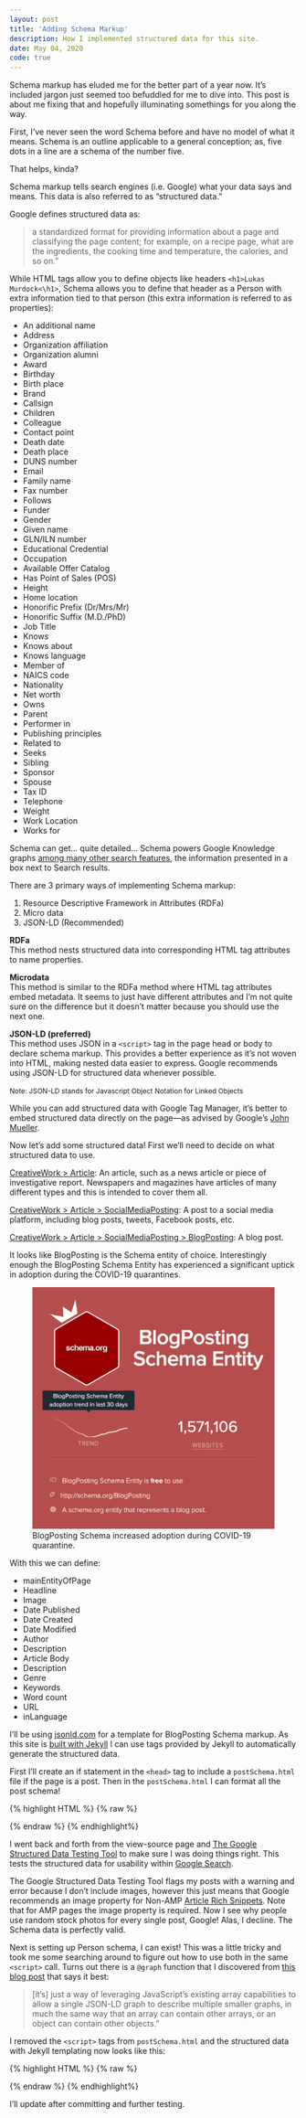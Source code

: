 ```yaml
---
layout: post
title: 'Adding Schema Markup'
description: How I implemented structured data for this site.
date: May 04, 2020
code: true
---
```


Schema markup has eluded me for the better part of a year now. It’s included jargon just seemed too befuddled for me to dive into. This post is about me fixing that and hopefully illuminating somethings for you along the way.

First, I’ve never seen the word Schema before and have no model of what it means. Schema is an outline applicable to a general conception; as, five dots in a line are a schema of the number five.

That helps, kinda?

Schema markup tells search engines (i.e. Google) what your data says and means. This data is also referred to as “structured data.”

Google defines structured data as:
> a standardized format for providing information about a page and classifying the page content; for example, on a recipe page, what are the ingredients, the cooking time and temperature, the calories, and so on.”


While HTML tags allow you to define objects like headers `<h1>Lukas Murdock<\h1>`, Schema allows you to define that header as a Person with extra information tied to that person (this extra information is referred to as properties):

* An additional name
* Address
* Organization affiliation
* Organization alumni
* Award
* Birthday
* Birth place
* Brand
* Callsign
* Children
* Colleague
* Contact point
* Death date
* Death place
* DUNS number
* Email
* Family name
* Fax number
* Follows
* Funder
* Gender
* Given name
* GLN/ILN number
* Educational Credential
* Occupation
* Available Offer Catalog
* Has Point of Sales (POS)
* Height
* Home location
* Honorific Prefix (Dr/Mrs/Mr)
* Honorific Suffix (M.D./PhD)
* Job Title
* Knows
* Knows about
* Knows language
* Member of
* NAICS code
* Nationality
* Net worth
* Owns
* Parent
* Performer in
* Publishing principles
* Related to
* Seeks
* Sibling
* Sponsor
* Spouse
* Tax ID
* Telephone
* Weight
* Work Location
* Works for

Schema can get… quite detailed… Schema powers Google Knowledge graphs [among many other search features](https://support.google.com/webmasters/answer/7358659), the information presented in a box next to Search results.


There are 3 primary ways of implementing Schema markup:
1. Resource Descriptive Framework in Attributes (RDFa)
2. Micro data
3. JSON-LD (Recommended)

**RDFa**  
This method nests structured data into corresponding HTML tag attributes to name properties.

**Microdata**  
This method is similar to the RDFa method where HTML tag attributes embed metadata. It seems to just have different attributes and I’m not quite sure on the difference but it doesn’t matter because you should use the next one.

**JSON-LD (preferred)**  
This method uses JSON in a `<script>` tag in the page head or body to declare schema markup. This provides a better experience as it’s not woven into HTML, making nested data easier to express.
<span class="full-underline" style="font-size: var(--font-small);">Google recommends using JSON-LD for structured data whenever possible.</span>  

<span style="font-size: 12px;">Note: JSON-LD stands for Javascript Object Notation for Linked Objects</span>

While you can add structured data with Google Tag Manager, it’s better to embed structured data directly on the page—as advised by Google’s [John](https://www.reddit.com/r/bigseo/comments/as8hce/does_google_read_hidden_html_content/egsip6s/) [Mueller](https://www.reddit.com/r/TechSEO/comments/aqf1u1/implementing_schema_via_gtm_vs_onsite_php/egg2467/).

Now let’s add some structured data! First we’ll need to decide on what structured data to use.

[CreativeWork > Article](https://schema.org/Article): An article, such as a news article or piece of investigative report. Newspapers and magazines have articles of many different types and this is intended to cover them all.

[CreativeWork > Article > SocialMediaPosting](https://schema.org/SocialMediaPosting): A post to a social media platform, including blog posts, tweets, Facebook posts, etc.

[CreativeWork > Article > SocialMediaPosting > BlogPosting](https://schema.org/BlogPosting): A blog post.

It looks like BlogPosting is the Schema entity of choice. Interestingly enough the BlogPosting Schema Entity has experienced a significant uptick in adoption during the COVID-19 quarantines.


<figure class="blog-figure image component image-big image-fullbleed body-copy-wide">
<img class="picture-image" src="/images/posts/schema-markup-blogposting.png" alt="">
<figcaption class="image-text">BlogPosting Schema increased adoption during COVID-19 quarantine.</figcaption>
</figure>



With this we can define:
* mainEntityOfPage
* Headline
* Image
* Date Published
* Date Created
* Date Modified
* Author
* Description
* Article Body
* Description
* Genre
* Keywords
* Word count
* URL
* inLanguage


I’ll be using [jsonld.com](https://jsonld.com/blog-post/) for a template for BlogPosting Schema markup. As this site is [built with Jekyll]({{site.baseurl}}/about-this-website/) I can use tags provided by Jekyll to automatically generate the structured data.

First I’ll create an if statement in the `<head>` tag to include  a `postSchema.html` file if the page is a post. Then in the `postSchema.html` I can format all the post schema!

{% highlight HTML %}
{% raw %}
<script type="application/ld+json">
    { "@context": "https://schema.org", 
        "@type": "BlogPosting",
        "mainEntityOfPage": {
            "@type": "WebPage",
            "@id": "https://lukasmurdock.com/writing/"
      },
        "headline": "{{ page.title }}",
        "url": "https://lukasmurdock.com/{{ page.url }}",
        "datePublished": "{{ page.date }}",
        "dateModified": "{% if page.last_modified_at %}{{page.last_modified_at}}{% else %}{{page.date}}{% endif %}",
        "image": "{% if page.image %}{{page.image}}{% endif %}",
        "author": {
            "@type": "Person",
            "name": "Lukas Murdock",
            "description": "Lukas Murdock is a human trying to do work that matters for people who care. Exploring design, development, and marketing.",
            "sameAs": [
                "https://www.linkedin.com/in/lukas-murdock/",
                "https://twitter.com/MurdockLukas",
                "https://github.com/LukasMurdock",
                "https://www.facebook.com/lukas.rex.murdock",
                "https://www.instagram.com/lukasauras.rex/",
                "https://www.youtube.com/channel/UCG8ZhvCtKlnPXkoJG2u52lw"
                ],
            "image": {
                "@type": "ImageObject",
                "url": "https://lukasmurdock.com/images/LM-portrait.jpg"
            },
            "givenName": "Lukas",
            "familyName": "Murdock",
            "publishingPrinciples": "https://lukasmurdock.com/",
            "email": {{ site.email | jsonify }}
        },
        "publisher": {
            "@type": "Organization",
            "name": "Lukas Murdock",
            "url": "https://lukasmurdock.com/",
            "logo": {
              "@type": "ImageObject",
              "width": 60,
              "height": 60,
              "url": "https://lukasmurdock.com/android-chrome-512x512.png"
            }
          },
        "description": "{{ page.description }}",
        "articleBody": {{ page.content | strip_html | jsonify }},
        {% if page.tags and page.tags !=  blank %}"keywords": {{ page.tags | join: ',' | jsonify }},{% endif %}
        "wordcount": "{{ page.content | number_of_words }}",
        "inLanguage": "en-US"
    }
</script>
{% endraw %}
{% endhighlight%}

I went back and forth from the view-source page and [The Google Structured Data Testing Tool](https://search.google.com/structured-data/testing-tool/) to make sure I was doing things right. This tests the structured data for usability within [Google Search](https://developers.google.com/search/docs/guides/search-gallery).

The Google Structured Data Testing Tool flags my posts with a warning and error because I don’t include images, however this just means that Google recommends an image property for Non-AMP [Article Rich Snippets](https://developers.google.com/search/docs/data-types/article). Note that for AMP pages the image property is required. Now I see why people use random stock photos for every single post, Google! Alas, I decline. The Schema data is perfectly valid.

Next is setting up Person schema, I can exist! This was a little tricky and took me some searching around to figure out how to use both in the same `<script>` call. Turns out there is a `@graph` function that I discovered from [this blog post]() that says it best:
> [it’s] just a way of leveraging JavaScript’s existing array capabilities to allow a single JSON-LD graph to describe multiple smaller graphs, in much the same way that an array can contain other arrays, or an object can contain other objects.”

I removed the `<script>` tags from `postSchema.html` and the structured data with Jekyll templating now looks like this:

{% highlight HTML %}
{% raw %}

<script type="application/ld+json">
    {
      "@context": "http://www.schema.org",
      "@graph":
      [
        {
          "@type": "person",
          "name": "Lukas Murdock",
          "url": "https://lukasmurdock.com/",
          "birthDate": "2000-12-09",
          "gender": "male",
          "jobTitle": "Marketing Strategy Consultant",
          "image": "https://lukasmurdock.com/images/LM-portrait.jpg",
          "description": "Lukas Murdock is a human trying to do work that matters. Exploring design, development, and marketing.",
          "sameAs": [
            "https://www.linkedin.com/in/lukas-murdock/",
            "https://twitter.com/MurdockLukas",
            "https://github.com/LukasMurdock",
            "https://www.facebook.com/lukas.rex.murdock",
            "https://www.instagram.com/lukasauras.rex/",
            "https://www.youtube.com/channel/UCG8ZhvCtKlnPXkoJG2u52lw"
            ],
          "email": "lukas@lukasmurdock.com",
          "address": {
            "@type": "PostalAddress",
            "addressLocality": "Columbus",
            "addressRegion": "Ohio",
            "postalCode": "43035",
            "addressCountry": "USA"
            }
        }

  {% if page.layout == 'post' %}
    ,{% include postSchema.html %}
  {% endif %}
]}
</script>

{% endraw %}
{% endhighlight%}

I’ll update after committing and further testing.